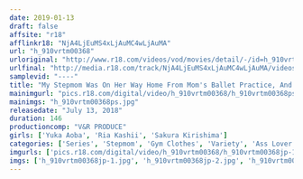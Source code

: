 ```yaml
---
date: 2019-01-13
draft: false
affsite: "r18"
afflinkr18: "NjA4LjEuMS4xLjAuMC4wLjAuMA"
url: "h_910vrtm00368"
urloriginal: "http://www.r18.com/videos/vod/movies/detail/-/id=h_910vrtm00368"
urlfinal: "http://media.r18.com/track/NjA4LjEuMS4xLjAuMC4wLjAuMA/videos/vod/movies/detail/-/id=h_910vrtm00368"
samplevid: "----"
title: "My Stepmom Was On Her Way Home From Mom's Ballet Practice, And She Was Hot And Sweaty In Her High Cut Bloomers! When She Saw Her Son Watching Her With A Hard On, She Got Hot And Horny And Her Lust Became So Uncontrollable That She Started To Ride His Cock Raw! She Started To Scream And Spray As She Furiously Shook Her Ass On Top Of Him And Creampie Came Over And Over And Over Again! 3"
mainimgurl: "pics.r18.com/digital/video/h_910vrtm00368/h_910vrtm00368ps.jpg"
mainimgs: "h_910vrtm00368ps.jpg"
releasedate: "July 13, 2018"
duration: 146
productioncomp: "V&R PRODUCE"
girls: ['Yuka Aoba', 'Ria Kashii', 'Sakura Kirishima']
categories: ['Series', 'Stepmom', 'Gym Clothes', 'Variety', 'Ass Lover', 'Cowgirl', 'Creampie', 'Hi-Def']
imgurls: ['pics.r18.com/digital/video/h_910vrtm00368/h_910vrtm00368jp-1.jpg', 'pics.r18.com/digital/video/h_910vrtm00368/h_910vrtm00368jp-2.jpg', 'pics.r18.com/digital/video/h_910vrtm00368/h_910vrtm00368jp-3.jpg', 'pics.r18.com/digital/video/h_910vrtm00368/h_910vrtm00368jp-4.jpg', 'pics.r18.com/digital/video/h_910vrtm00368/h_910vrtm00368jp-5.jpg', 'pics.r18.com/digital/video/h_910vrtm00368/h_910vrtm00368jp-6.jpg', 'pics.r18.com/digital/video/h_910vrtm00368/h_910vrtm00368jp-7.jpg', 'pics.r18.com/digital/video/h_910vrtm00368/h_910vrtm00368jp-8.jpg', 'pics.r18.com/digital/video/h_910vrtm00368/h_910vrtm00368jp-9.jpg', 'pics.r18.com/digital/video/h_910vrtm00368/h_910vrtm00368jp-10.jpg', 'pics.r18.com/digital/video/h_910vrtm00368/h_910vrtm00368jp-11.jpg', 'pics.r18.com/digital/video/h_910vrtm00368/h_910vrtm00368jp-12.jpg', 'pics.r18.com/digital/video/h_910vrtm00368/h_910vrtm00368jp-13.jpg', 'pics.r18.com/digital/video/h_910vrtm00368/h_910vrtm00368jp-14.jpg', 'pics.r18.com/digital/video/h_910vrtm00368/h_910vrtm00368jp-15.jpg', 'pics.r18.com/digital/video/h_910vrtm00368/h_910vrtm00368jp-16.jpg', 'pics.r18.com/digital/video/h_910vrtm00368/h_910vrtm00368jp-17.jpg', 'pics.r18.com/digital/video/h_910vrtm00368/h_910vrtm00368jp-18.jpg', 'pics.r18.com/digital/video/h_910vrtm00368/h_910vrtm00368jp-19.jpg', 'pics.r18.com/digital/video/h_910vrtm00368/h_910vrtm00368jp-20.jpg']
imgs: ['h_910vrtm00368jp-1.jpg', 'h_910vrtm00368jp-2.jpg', 'h_910vrtm00368jp-3.jpg', 'h_910vrtm00368jp-4.jpg', 'h_910vrtm00368jp-5.jpg', 'h_910vrtm00368jp-6.jpg', 'h_910vrtm00368jp-7.jpg', 'h_910vrtm00368jp-8.jpg', 'h_910vrtm00368jp-9.jpg', 'h_910vrtm00368jp-10.jpg', 'h_910vrtm00368jp-11.jpg', 'h_910vrtm00368jp-12.jpg', 'h_910vrtm00368jp-13.jpg', 'h_910vrtm00368jp-14.jpg', 'h_910vrtm00368jp-15.jpg', 'h_910vrtm00368jp-16.jpg', 'h_910vrtm00368jp-17.jpg', 'h_910vrtm00368jp-18.jpg', 'h_910vrtm00368jp-19.jpg', 'h_910vrtm00368jp-20.jpg']
---
```

